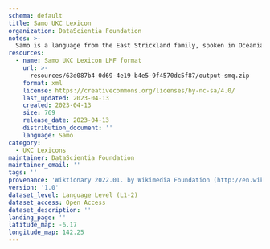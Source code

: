 ```yaml
---
schema: default
title: Samo UKC Lexicon
organization: DataScientia Foundation
notes: >-
  Samo is a language from the East Strickland family, spoken in Oceania. The UKC Lexicon of Samo is represented as a lexico-semantic network. It consists of words, word senses, synsets, as well as sense-level and synset-level relationships.
resources:
  - name: Samo UKC Lexicon LMF format
    url: >-
      resources/63d087b4-0d69-4e19-b4e5-9f4570dc5f87/output-smq.zip
    format: xml
    license: https://creativecommons.org/licenses/by-nc-sa/4.0/
    last_updated: 2023-04-13
    created: 2023-04-13
    size: 769
    release_date: 2023-04-13
    distribution_document: ''
    language: Samo
category:
  - UKC Lexicons
maintainer: DataScientia Foundation
maintainer_email: ''
tags: ''
provenance: 'Wiktionary 2022.01. by Wikimedia Foundation (http://en.wiktionary.org); Princeton WordNet 2.1 by Princeton University (https://wordnet.princeton.edu)'
version: '1.0'
dataset_level: Language Level (L1-2)
dataset_access: Open Access
dataset_description: ''
landing_page: ''
latitude_map: -6.17
longitude_map: 142.25
---
```

